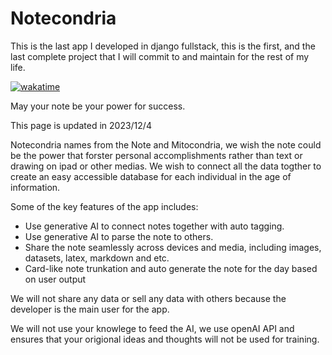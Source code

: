 # Notecondria

This is the last app I developed in django fullstack, this is the first, and the last complete project that I will commit to and maintain for the rest of my life.

[![wakatime](https://wakatime.com/badge/user/53e0bfc9-ae89-4cb3-99fe-c6cbc6359857/project/018c2de2-1078-40a7-a3b2-e47582609f27.svg)](https://wakatime.com/badge/user/53e0bfc9-ae89-4cb3-99fe-c6cbc6359857/project/018c2de2-1078-40a7-a3b2-e47582609f27)

May your note be your power for success.

This page is updated in 2023/12/4

Notecondria names from the Note and Mitocondria, we wish the note could be the power that forster personal accomplishments rather than text or drawing on ipad or other medias. We wish to connect all the data togther to create an easy accessible database for each individual in the age of information.

Some of the key features of the app includes:

* Use generative AI to connect notes together with auto tagging.
* Use generative AI to parse the note to others.
* Share the note seamlessly across devices and media, including images, datasets, latex, markdown and etc.
* Card-like note trunkation and auto generate the note for the day based on user output

We will not share any data or sell any data with others because the developer is the main user for the app.

We will not use your knowlege to feed the AI, we use openAI API and ensures that your origional ideas and thoughts will not be used for training.
